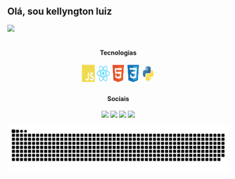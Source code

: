 ## Olá, sou kellyngton luiz
  
  <!-- Quadro de contagem -->
 <div align= "justify">
  <img height="190em" src="https://github-readme-stats.vercel.app/api?username=kellyngton&show_icons=true&theme=dark&include_all_commits=true&count_private=true&title_color=d143d1&border_radius=25%&icon_color=039136"/>
  <a href="https://github.com/kellyngton"></a>
  </div>
  
  <div style="display: inline_block" align="center"><br>
      <h4>Tecnologias</h4>
  <img align="center" alt="Js" height="40" width="30" src="https://raw.githubusercontent.com/devicons/devicon/master/icons/javascript/javascript-plain.svg">
  <img align="center" alt="React" height="40" width="30" src="https://raw.githubusercontent.com/devicons/devicon/master/icons/react/react-original.svg">
  <img align="center" alt="HTML" height="40" width="30" src="https://raw.githubusercontent.com/devicons/devicon/master/icons/html5/html5-original.svg">
  <img align="center" alt="CSS" height="40" width="30" src="https://raw.githubusercontent.com/devicons/devicon/master/icons/css3/css3-original.svg">
  <img align="center" alt="Python" height="40" width="30" src="https://raw.githubusercontent.com/devicons/devicon/master/icons/python/python-original.svg">
 
</div>
  
##

    
<div align="center">  
  <h4>Sociais</h4>
  <a href="https://instagram.com/1kdoisl" target="_blank"><img src="https://img.shields.io/badge/-Instagram-%23E4405F?style=for-the-badge&logo=instagram&logoColor=white" target="_blank"></a>
 <a href="https://discord.gg/luiz44" target="_blank"><img src="https://img.shields.io/badge/Discord-7289DA?style=for-the-badge&logo=discord&logoColor=white" target="_blank"></a> 
  <a href = "kellyngton.costa@dcx.ufpb.br"><img src="https://img.shields.io/badge/-Gmail-%23333?style=for-the-badge&logo=gmail&logoColor=white" target="_blank"></a>
  <a href="https://www.linkedin.com/in/kellyngton-dias-69a292187" target="_blank"><img src="https://img.shields.io/badge/-LinkedIn-%230077B5?style=for-the-badge&logo=linkedin&logoColor=white" target="_blank"></a> 
 
  ![Snake animation](https://github.com/kellyngton/kellyngton/blob/output/github-contribution-grid-snake.svg)
 
</div> 
